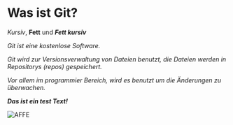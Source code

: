 # Was ist Git?

_Kursiv_, __Fett__ und ___Fett kursiv___

*Git ist eine kostenlose Software.*

*Git wird zur Versionsverwaltung von Dateien benutzt, die Dateien werden in Repositorys (repos) gespeichert.*

*Vor allem im programmier Bereich, wird es benutzt um die Änderungen zu überwachen.*




***Das ist ein test Text!***

![AFFE](Bild-URL "https://www.welt.de/vermischtes/article166641814/Das-Affen-Selfie-das-einen-Fotografen-ruinierte.html")
